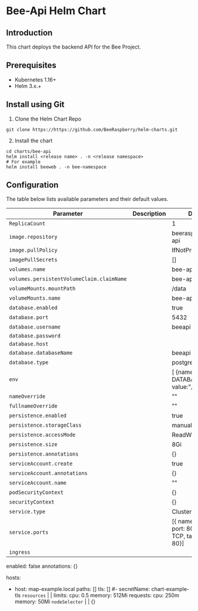 # Bee-Api Helm Chart

## Introduction

This chart deploys the backend API for the Bee Project.

## Prerequisites

- Kubernetes 1.16+
- Helm 3.x.+

## Install using Git

1. Clone the Helm Chart Repo

```console
git clone https://https://github.com/BeeRaspberry/helm-charts.git
```

2. Install the chart

```console
cd charts/bee-api
helm install <release name> . -n <release namespace>
# For example
helm install beeweb . -n bee-namespace
```

## Configuration

The table below lists available parameters and their default values.

Parameter | Description | Default
--- | --- | ---
`ReplicaCount`| | 1
`image.repository` | | beeraspberry/bee-api
`image.pullPolicy` | | IfNotPresent
`imagePullSecrets` | | []
`volumes.name`     | | bee-api-volume
`volumes.persistentVolumeClaim.claimName` |  | bee-api-claim
`volumeMounts.mountPath` | | /data
`volumeMounts.name` | | bee-api-volume
`database.enabled` | | true
`database.port` | | 5432
`database.username` | | beeapi
`database.password` | |
`database.host` | |
`database.databaseName` | | beeapi
`database.type` | | postgresql
`env` | | [ {name: DATABASE_DIR, value:"/data"}]
`nameOverride` | | ""
`fullnameOverride` | | ""
`persistence.enabled` | | true
`persistence.storageClass` | | manual
`persistence.accessMode` | | ReadWriteOnce
`persistence.size` | | 8Gi
`persistence.annotations` | | {}
`serviceAccount.create` | | true
`serviceAccount.annotations` | | {}
`serviceAccount.name` | | ""
`podSecurityContext` | | {}
`securityContext` | | {}
`service.type` | | ClusterIP
`service.ports` | | [{ name: bee-api, port: 80, protocol: TCP, targetPort: 80}]
`ingress` | |
 enabled: false
 annotations: {}

 hosts:
   - host: map-example.local
     paths: []
 tls: []
  #- secretName: chart-example-tls
`resources` | |
 limits:
   cpu: 0.5
   memory: 512Mi
 requests:
   cpu: 250m
   memory: 50Mi
`nodeSelector` | | {}